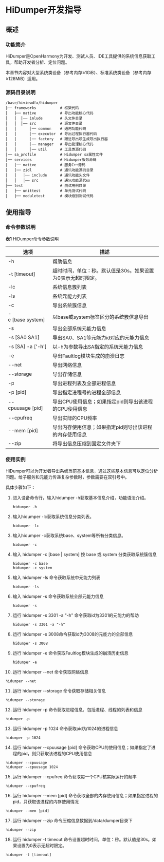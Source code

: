 # HiDumper开发指导


## 概述


### 功能简介

HiDumper是OpenHarmony为开发、测试人员、IDE工具提供的系统信息获取工具，帮助开发者分析、定位问题。

本章节内容对大型系统类设备（参考内存≥1GiB）、标准系统类设备（参考内存≥128MiB）适用。


### 源码目录说明

  
```
/base/hiviewdfx/hidumper
├── frameworks           # 框架代码
│   ├── native           # 导出功能核心代码
│   │  │── inlude        # 头文件目录
│   │  │── src           # 源文件目录
│   │      │── common    # 通用功能代码
│   │      │── executor  # 导出过程执行器代码
│   │      │── factory   # 跟进导出项生成导出执行器
│   │      │── manager   # 导出管理核心代码
│   │      │── util      # 工具类源代码
│── sa_profile           # Hidumper sa属性文件
│── services             # Hidumper服务源码
│   │── native           # 服务C++源码
│   │── zidl             # 通讯功能源码目录
│   │   │── include      # 通讯功能头文件
│   │   │── src          # 通讯功能源代码
├── test                 # 测试用例目录
│   ├── unittest         # 单元测试代码
│   ├── moduletest       # 模块级别测试代码
```


## 使用指导


### 命令参数说明

  **表1** HiDumper命令参数说明

| 选项 | **描述** | 
| -------- | -------- |
| -h | 帮助信息 | 
| -t&nbsp;[timeout] | 超时时间，单位：秒。默认值是30s。如果设置为0表示无超时限定。 | 
| -lc | 系统信息簇列表 | 
| -ls | 系统元能力列表 | 
| -c | 导出系统簇信息 | 
| -c&nbsp;[base&nbsp;system] | 以base或system标签区分的系统簇信息导出 | 
| -s | 导出全部系统元能力信息 | 
| -s&nbsp;[SA0&nbsp;SA1] | 导出SA0、SA1等元能力id对应的元能力信息 | 
| -s&nbsp;[SA]&nbsp;-a&nbsp;['-h'] | 以-h为参数导出SA指定的系统元能力信息 | 
| -e | 导出Faultlog模块生成的崩溃日志 | 
| --net | 导出网络信息 | 
| --storage | 导出存储信息 | 
| -p | 导出进程列表及全部进程信息 | 
| -p&nbsp;[pid] | 导出指定进程号的进程全部信息 | 
| --cpuusage&nbsp;[pid] | 导出CPU使用信息；如果指定pid则导出该进程的CPU使用信息 | 
| --cpufreq | 导出实际的CPU频率 | 
| --mem&nbsp;[pid] | 导出内存使用信息；如果指定pid则导出该进程的内存使用信息 | 
| --zip | 将导出信息压缩到固定文件夹下 | 


### 使用实例

HiDumper可以为开发者导出系统当前基本信息，通过这些基本信息可以定位分析问题。给子服务和元能力传递复杂参数时，参数需要在双引号中。

具体步骤如下：

1. 进入设备命令行，输入hidumper -h获取基本信息介绍，功能语法介绍。
     
   ```
   hidumper -h
   ```

2. 输入hidumper -lc获取系统信息分类列表。
     
   ```
   hidumper -lc
   ```

3. 输入hidumper -c获取系统base、system等所有分类信息。
     
   ```
   hidumper -c
   ```

4. 输入 hidumper -c [base | system] 按 base 或 system 分类获取系统簇信息
     
   ```
   hidumper -c base
   hidumper -c system
   ```

5. 输入 hidumper -ls 命令获取系统中元能力列表
     
   ```
   hidumper -ls
   ```

6. 输入 hidumper -s 命令获取系统全部元能力信息
     
   ```
   hidumper -s
   ```

7. 运行 hidumper -s 3301 -a "-h" 命令获取id为3301的元能力的帮助
     
   ```
   hidumper -s 3301 -a "-h"
   ```

8. 运行 hidumper -s 3008命令获取id为3008的元能力的全部信息
     
   ```
   hidumper -s 3008
   ```

9. 运行 hidumper -e 命令获取Faultlog模块生成的崩溃历史信息
     
   ```
   hidumper -e
   ```

10. 运行 hidumper --net 命令获取网络信息
     
   ```
   hidumper --net
   ```

11. 运行 hidumper --storage 命令获取存储相关信息
     
   ```
   hidumper --storage
   ```

12. 运行 hidumper -p 命令获取进程信息，包括进程、线程的列表和信息
     
   ```
   hidumper -p
   ```

13. 运行 hidumper -p 1024 命令获取pid为1024的进程信息
     
   ```
   hidumper -p 1024
   ```

14. 运行 hidumper  --cpuusage [pid] 命令获取CPU的使用信息；如果指定了进程的pid，则只获取该进程的CPU使用信息
     
   ```
   hidumper --cpuusage
   hidumper --cpuusage 1024
   ```

15. 运行 hidumper --cpufreq 命令获取每一个CPU核实际运行的频率
     
   ```
   hidumper --cpufreq
   ```

16. 运行 hidumper --mem [pid] 命令获取全部的内存使用信息；如果指定进程的pid，只获取该进程的内存使用情况
     
   ```
   hidumper --mem [pid]
   ```

17. 运行 hidumper --zip 命令压缩信息数据到/data/dumper目录下
     
   ```
   hidumper --zip
   ```

18. 运行 hidumper -t timeout 命令设置超时时间，单位：秒。默认值是30s。如果设置为0表示无超时限定。
     
   ```
   hidumper -t [timeout]
   ```
